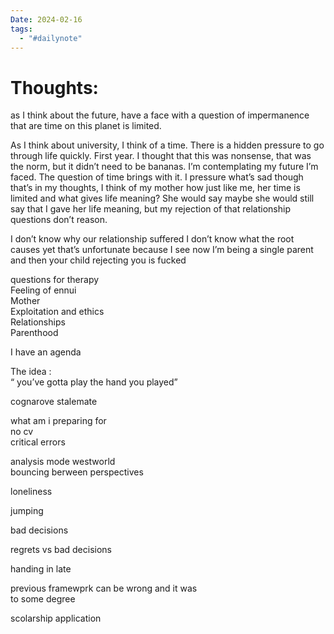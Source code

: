 ```yaml
---
Date: 2024-02-16
tags:
  - "#dailynote"
---
```



# Thoughts:

as I think about the future, have a face with a question of impermanence that are time on this planet is limited.  
  
As I think about university, I think of a time. There is a hidden pressure to go through life quickly. First year. I thought that this was nonsense, that was the norm, but it didn’t need to be bananas. I’m contemplating my future I’m faced. The question of time brings with it. I pressure what’s sad though that’s in my thoughts, I think of my mother how just like me, her time is limited and what gives life meaning? She would say maybe she would still say that I gave her life meaning, but my rejection of that relationship questions don’t reason.  
  
I don’t know why our relationship suffered I don’t know what the root causes yet that’s unfortunate because I see now I’m being a single parent and then your child rejecting you is fucked

questions for therapy  
Feeling of ennui  
Mother  
Exploitation and ethics  
Relationships  
Parenthood  
  
I have an agenda  
  
The idea :  
“ you’ve gotta play the hand you played”


cognarove stalemate  
  
what am i preparing for  
no cv  
critical errors  
  
analysis mode westworld  
bouncing berween perspectives  
  
  
loneliness  
  
jumping  
  
  
  
bad decisions  
  
regrets vs bad decisions  
  
  
  
handing in late  
  
previous framewprk can be wrong and it was  
to some degree  
  
scolarship application